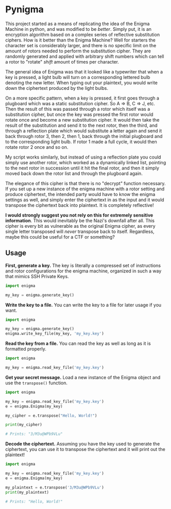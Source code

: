 # Pynigma

This project started as a means of replicating the idea of the Enigma Machine in python, and was modified to be _better_. Simply put, it is an encryption algorithm based on a complex series of reflective substitution ciphers. How is it better than the Enigma Machine? Well for starters the character set is considerably larger, and there is no specific limit on the amount of rotors needed to perform the substitution cipher. They are randomly generated and applied with arbitrary shift numbers which can tell a rotor to "rotate" _shift_ amount of times per character.

The general idea of Enigma was that it looked like a typewriter that when a key is pressed, a light bulb will turn on a corresponding lettered bulb denoting the new letter. When typing out your plaintext, you would write down the ciphertext produced by the light bulbs.

On a more specific pattern, when a key is pressed, it first goes through a plugboard which was a static substitution cipher. So A => B, C => J, etc. Then the result of this was passed through a rotor which itself was a substitution cipher, but once the key was pressed the first rotor would rotate once and become a new substitution cipher. It would then take the result of the substitution and send it to the next rotor, then the third, and through a reflection plate which would substitute a letter again and send it back through rotor 3, then 2, then 1, back through the initial plugboard and to the corresponding light bulb. If rotor 1 made a full cycle, it would then rotate rotor 2 once and so on.

My script works similarly, but instead of using a reflection plate you could simply use another rotor, which worked as a dynamically linked list, pointing to the next rotor in succession until it hit the final rotor, and then it simply moved back down the rotor list and through the plugboard again.

The elegance of this cipher is that there is no "decrypt" function necessary. If you set up a new instance of the enigma machine with a rotor setting and produce ciphertext, the intended party would have to know the enigma settings as well, and simply enter the ciphertext in as the input and it would transpose the ciphertext back into plaintext. It is completely reflective!

**I would strongly suggest you not rely on this for extremely sensitive information**. This would inevitably be the Nazi's downfall after all. This cipher is every bit as vulnerable as the original Enigma cipher, as every single letter transposed will _never_ transpose back to itself. Regardless, maybe this could be useful for a CTF or something?

## Usage

**First, generate a key.** The key is literally a compressed set of instructions and rotor configurations for the enigma machine, organized in such a way that mimics SSH Private Keys.

```python
import enigma

my_key = enigma.generate_key()
```

**Write the key to a file.** You can write the key to a file for later usage if you want.

```python
import enigma

my_key = enigma.generate_key()
enigma.write_key_file(my_key, 'my_key.key')
```

**Read the key from a file.** You can read the key as well as long as it is formatted properly.

```python
import enigma

my_key = enigma.read_key_file('my_key.key')
```

**Get your secret message.** Load a new instance of the Enigma object and use the `transpose()` function.

```python
import enigma

my_key = enigma.read_key_file('my_key.key')
e = enigma.Enigma(my_key)

my_cipher = e.transpose("Hello, World!")

print(my_cipher)

# Prints: "3/M3u@WPb9VLu"
```

**Decode the ciphertext.** Assuming you have the key used to generate the ciphertext, you can use it to transpose the ciphertext and it will print out the plaintext!

```python
import enigma

my_key = enigma.read_key_file('my_key.key')
e = enigma.Enigma(my_key)

my_plaintext = e.transpose('3/M3u@WPb9VLu')
print(my_plaintext)

# Prints: "Hello, World!"
```